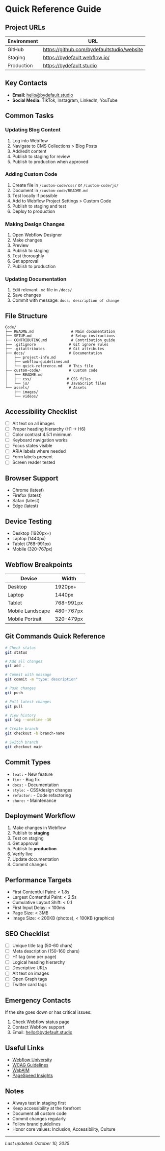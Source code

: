 # Quick Reference Guide

## Project URLs

| Environment | URL |
|------------|-----|
| GitHub | https://github.com/bydefaultstudio/website |
| Staging | https://bydefault.webflow.io/ |
| Production | https://bydefault.studio |

## Key Contacts

- **Email:** hello@bydefault.studio
- **Social Media:** TikTok, Instagram, LinkedIn, YouTube

## Common Tasks

### Updating Blog Content
1. Log into Webflow
2. Navigate to CMS Collections > Blog Posts
3. Add/edit content
4. Publish to staging for review
5. Publish to production when approved

### Adding Custom Code
1. Create file in `/custom-code/css/` or `/custom-code/js/`
2. Document in `/custom-code/README.md`
3. Test locally if possible
4. Add to Webflow Project Settings > Custom Code
5. Publish to staging and test
6. Deploy to production

### Making Design Changes
1. Open Webflow Designer
2. Make changes
3. Preview
4. Publish to staging
5. Test thoroughly
6. Get approval
7. Publish to production

### Updating Documentation
1. Edit relevant `.md` file in `/docs/`
2. Save changes
3. Commit with message: `docs: description of change`

## File Structure

```
Code/
├── README.md                 # Main documentation
├── SETUP.md                  # Setup instructions
├── CONTRIBUTING.md           # Contribution guide
├── .gitignore               # Git ignore rules
├── .gitattributes           # Git attributes
├── docs/                    # Documentation
│   ├── project-info.md
│   ├── webflow-guidelines.md
│   └── quick-reference.md   # This file
├── custom-code/             # Custom code
│   ├── README.md
│   ├── css/                # CSS files
│   └── js/                 # JavaScript files
└── assets/                  # Assets
    ├── images/
    └── videos/
```

## Accessibility Checklist

- [ ] Alt text on all images
- [ ] Proper heading hierarchy (H1 → H6)
- [ ] Color contrast 4.5:1 minimum
- [ ] Keyboard navigation works
- [ ] Focus states visible
- [ ] ARIA labels where needed
- [ ] Form labels present
- [ ] Screen reader tested

## Browser Support

- Chrome (latest)
- Firefox (latest)
- Safari (latest)
- Edge (latest)

## Device Testing

- Desktop (1920px+)
- Laptop (1440px)
- Tablet (768-991px)
- Mobile (320-767px)

## Webflow Breakpoints

| Device | Width |
|--------|-------|
| Desktop | 1920px+ |
| Laptop | 1440px |
| Tablet | 768-991px |
| Mobile Landscape | 480-767px |
| Mobile Portrait | 320-479px |

## Git Commands Quick Reference

```bash
# Check status
git status

# Add all changes
git add .

# Commit with message
git commit -m "type: description"

# Push changes
git push

# Pull latest changes
git pull

# View history
git log --oneline -10

# Create branch
git checkout -b branch-name

# Switch branch
git checkout main
```

## Commit Types

- `feat:` - New feature
- `fix:` - Bug fix
- `docs:` - Documentation
- `style:` - CSS/design changes
- `refactor:` - Code refactoring
- `chore:` - Maintenance

## Deployment Workflow

1. Make changes in Webflow
2. Publish to **staging**
3. Test on staging
4. Get approval
5. Publish to **production**
6. Verify live
7. Update documentation
8. Commit changes

## Performance Targets

- First Contentful Paint: < 1.8s
- Largest Contentful Paint: < 2.5s
- Cumulative Layout Shift: < 0.1
- First Input Delay: < 100ms
- Page Size: < 3MB
- Image Size: < 200KB (photos), < 100KB (graphics)

## SEO Checklist

- [ ] Unique title tag (50-60 chars)
- [ ] Meta description (150-160 chars)
- [ ] H1 tag (one per page)
- [ ] Logical heading hierarchy
- [ ] Descriptive URLs
- [ ] Alt text on images
- [ ] Open Graph tags
- [ ] Twitter card tags

## Emergency Contacts

If the site goes down or has critical issues:
1. Check Webflow status page
2. Contact Webflow support
3. Email: hello@bydefault.studio

## Useful Links

- [Webflow University](https://university.webflow.com/)
- [WCAG Guidelines](https://www.w3.org/WAI/WCAG21/quickref/)
- [WebAIM](https://webaim.org/)
- [PageSpeed Insights](https://pagespeed.web.dev/)

## Notes

- Always test in staging first
- Keep accessibility at the forefront
- Document all custom code
- Commit changes regularly
- Follow brand guidelines
- Honor core values: Inclusion, Accessibility, Culture

---

*Last updated: October 10, 2025*

